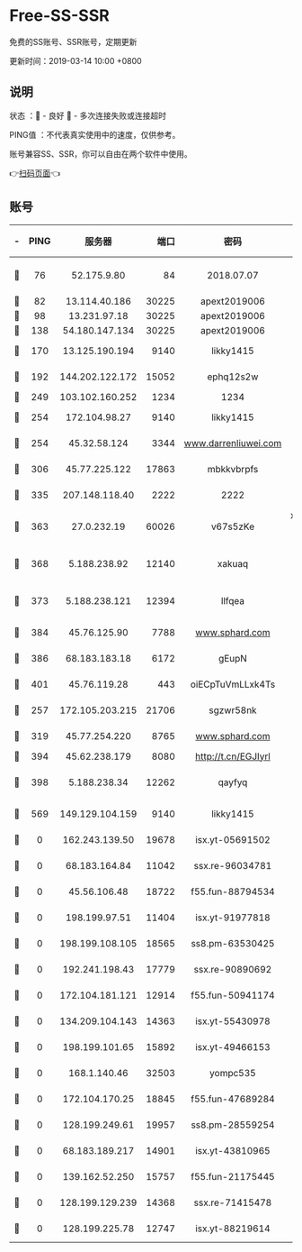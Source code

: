 # Free-SS-SSR

免费的SS账号、SSR账号，定期更新

更新时间：2019-03-14 10:00 +0800

## 说明

状态     ：🙂 - 良好 🙁 - 多次连接失败或连接超时

PING值   ：不代表真实使用中的速度，仅供参考。

账号兼容SS、SSR，你可以自由在两个软件中使用。

👉[扫码页面](https://liesauer.github.io/Free-SS-SSR/)👈

## 账号

|-|PING|服务器|端口|密码|加密方式|区域|
|:----:|:----:|:-----:|-----:|:----:|:----:|:----:|
|🙂|76|52.175.9.80|84|2018.07.07|chacha20-ietf-poly1305|HK|
|🙂|82|13.114.40.186|30225|apext2019006|chacha20|JP|
|🙂|98|13.231.97.18|30225|apext2019006|chacha20|JP|
|🙂|138|54.180.147.134|30225|apext2019006|chacha20|KR|
|🙂|170|13.125.190.194|9140|likky1415|aes-256-cfb|KR|
|🙂|192|144.202.122.172|15052|ephq12s2w|aes-256-cfb|US|
|🙂|249|103.102.160.252|1234|1234|rc4-md5|JP|
|🙂|254|172.104.98.27|9140|likky1415|aes-256-cfb|JP|
|🙂|254|45.32.58.124|3344|www.darrenliuwei.com|aes-256-cfb|JP|
|🙂|306|45.77.225.122|17863|mbkkvbrpfs|aes-256-cfb|GB|
|🙂|335|207.148.118.40|2222|2222|aes-256-cfb|SG|
|🙂|363|27.0.232.19|60026|v67s5zKe|xchacha20-ietf-poly1305|HK|
|🙂|368|5.188.238.92|12140|xakuaq|chacha20-ietf-poly1305|BR|
|🙂|373|5.188.238.121|12394|llfqea|chacha20-ietf-poly1305|BR|
|🙂|384|45.76.125.90|7788|www.sphard.com|aes-256-cfb|AU|
|🙂|386|68.183.183.18|6172|gEupN|aes-256-cfb|SG|
|🙂|401|45.76.119.28|443|oiECpTuVmLLxk4Ts|aes-256-cfb|AU|
|🙂|257|172.105.203.215|21706|sgzwr58nk|aes-256-cfb|JP|
|🙂|319|45.77.254.220|8765|www.sphard.com|aes-256-cfb|SG|
|🙂|394|45.62.238.179|8080|http://t.cn/EGJIyrl|rc4-md5|CA|
|🙂|398|5.188.238.34|12262|qayfyq|chacha20-ietf-poly1305|BR|
|🙂|569|149.129.104.159|9140|likky1415|aes-256-cfb|HK|
|🙁|0|162.243.139.50|19678|isx.yt-05691502|aes-256-cfb|US|
|🙁|0|68.183.164.84|11042|ssx.re-96034781|aes-256-cfb|US|
|🙁|0|45.56.106.48|18722|f55.fun-88794534|aes-256-cfb|US|
|🙁|0|198.199.97.51|11404|isx.yt-91977818|aes-256-cfb|US|
|🙁|0|198.199.108.105|18565|ss8.pm-63530425|aes-256-cfb|US|
|🙁|0|192.241.198.43|17779|ssx.re-90890692|aes-256-cfb|US|
|🙁|0|172.104.181.121|12914|f55.fun-50941174|aes-256-cfb|SG|
|🙁|0|134.209.104.143|14363|isx.yt-55430978|aes-256-cfb|SG|
|🙁|0|198.199.101.65|15892|isx.yt-49466153|aes-256-cfb|US|
|🙁|0|168.1.140.46|32503|yompc535|aes-256-cfb|AU|
|🙁|0|172.104.170.25|18845|f55.fun-47689284|aes-256-cfb|SG|
|🙁|0|128.199.249.61|19957|ss8.pm-28559254|aes-256-cfb|SG|
|🙁|0|68.183.189.217|14901|isx.yt-43810965|aes-256-cfb|SG|
|🙁|0|139.162.52.250|15757|f55.fun-21175445|aes-256-cfb|SG|
|🙁|0|128.199.129.239|14368|ssx.re-71415478|aes-256-cfb|SG|
|🙁|0|128.199.225.78|12747|isx.yt-88219614|aes-256-cfb|SG|
